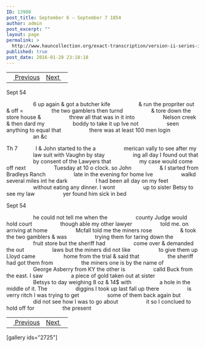 ```yaml
---
ID: 13980
post_title: September 6 – September 7 1854
author: admin
post_excerpt: ""
layout: page
permalink: >
  http://www.hauncollection.org/exact-transcription/version-ii-series-ii/september-6-september-7-1854/
published: true
post_date: 2016-01-28 23:18:18
---
```

<table style="width: 100%;" align="center">
<tbody>
<tr>
<td><a href="http://www.hauncollection.org/version-2/diaries-1853-1859/september-3-september-6-1854/"><img src="https://lh3.googleusercontent.com/-EFJpxxNiPNw/VqgtWBCZrMI/AAAAAAAAAFU/WfY4lPFWWkg/s800-Ic42/Soeb-Plain-Arrows-8-10px.png" alt="" width="10" height="10" /> Previous</a></td>
<td style="text-align: right;"><a href="http://www.hauncollection.org/version-2/diaries-1853-1859/september-8-september-12-1854/">Next <img src="https://lh3.googleusercontent.com/-67k0cYlpXHw/VqgtWKz1MXI/AAAAAAAAAFU/k9PW_Piyurk/s800-Ic42/Soeb-Plain-Arrows-5-10px.png" alt="" width="10" height="10" /></a></td>
</tr>
</tbody>
</table>
Sept 54

<span style="margin-left: 70px;">6 up again &amp; got a butcher kife
<span style="margin-left: 70px;">&amp; run the propriter out &amp; off =
<span style="margin-left: 70px;">the two gamblers then turnd
<span style="margin-left: 70px;">&amp; tore down the store house &amp;
<span style="margin-left: 70px;">threw all that was in it into
<span style="margin-left: 70px;">Nelson creek &amp; then dard my
<span style="margin-left: 70px;">boddy to take it up Ive not
<span style="margin-left: 70px;">seen anything to equal that
<span style="margin-left: 70px;">there was at least 100 men login
<span style="margin-left: 70px;">an &amp;c</span></span></span></span></span></span></span></span></span></span>

Th 7            I &amp; John started to the a
<span style="margin-left: 70px;">merican vally to see after my
<span style="margin-left: 70px;">law suit with Vaughn by stay
<span style="margin-left: 70px;">ing all day I found out that
<span style="margin-left: 70px;">by consent of the Lawyers that
<span style="margin-left: 70px;">my case would come off next
<span style="margin-left: 70px;">Tuesday at 10 o clock. so John
<span style="margin-left: 70px;">&amp; I started from Bradleys Ranch
<span style="margin-left: 70px;">late in the evening for home Ive
<span style="margin-left: 70px;">walkd several miles int he dark
<span style="margin-left: 70px;">I had been all day on my feet
<span style="margin-left: 70px;">without eating any dinner. I wont
<span style="margin-left: 70px;">up to sister Betsy to see my law
<span style="margin-left: 70px;">yer found him sick in bed</span></span></span></span></span></span></span></span></span></span></span></span></span>

Sept 54

<span style="margin-left: 70px;">he could not tell me when the
<span style="margin-left: 70px;">county Judge would hold court
<span style="margin-left: 70px;">though able my other lawyer
<span style="margin-left: 70px;">told me. on arriving at home
<span style="margin-left: 70px;">Mcfall told me the miners rose
<span style="margin-left: 70px;">&amp; took the two gamblers &amp; was
<span style="margin-left: 70px;">trying them for taring down the
<span style="margin-left: 70px;">fruit store but the sheriff had
<span style="margin-left: 70px;">come over &amp; demanded the out
<span style="margin-left: 70px;">laws but the miners did not like
<span style="margin-left: 70px;">to give them up Lloyd came
<span style="margin-left: 70px;">home from the trial &amp; said that
<span style="margin-left: 70px;">the sheriff had got them from
<span style="margin-left: 70px;">the miners one is by the name of
<span style="margin-left: 70px;">George Asberry from KY the other is
<span style="margin-left: 70px;">calld Buck from the east. I saw
<span style="margin-left: 70px;">a piece of gold taken out at sister
<span style="margin-left: 70px;">Betsys to day weighing 8 oz &amp; 14$ with
<span style="margin-left: 70px;">a hole in the middle of it. The
<span style="margin-left: 70px;">diggins I took up last fall up there
<span style="margin-left: 70px;">is verry ritch I was trying to get
<span style="margin-left: 70px;">some of them back again but
<span style="margin-left: 70px;">did not see how I was to go about
<span style="margin-left: 70px;">it so I conclued to hold off for
<span style="margin-left: 70px;">the present</span></span></span></span></span></span></span></span></span></span></span></span></span></span></span></span></span></span></span></span></span></span></span></span></span>
<table style="width: 100%;" align="center">
<tbody>
<tr>
<td><a href="http://www.hauncollection.org/version-2/diaries-1853-1859/september-3-september-6-1854/"><img src="https://lh3.googleusercontent.com/-EFJpxxNiPNw/VqgtWBCZrMI/AAAAAAAAAFU/WfY4lPFWWkg/s800-Ic42/Soeb-Plain-Arrows-8-10px.png" alt="" width="10" height="10" /> Previous</a></td>
<td style="text-align: right;"><a href="http://www.hauncollection.org/version-2/diaries-1853-1859/september-8-september-12-1854/">Next <img src="https://lh3.googleusercontent.com/-67k0cYlpXHw/VqgtWKz1MXI/AAAAAAAAAFU/k9PW_Piyurk/s800-Ic42/Soeb-Plain-Arrows-5-10px.png" alt="" width="10" height="10" /></a></td>
</tr>
</tbody>
</table>
[gallery ids="2725"]